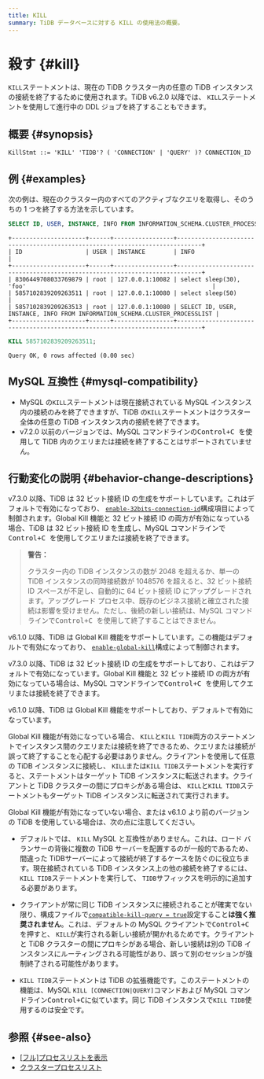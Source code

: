 ```yaml
---
title: KILL
summary: TiDB データベースに対する KILL の使用法の概要。
---
```


# 殺す {#kill}

`KILL`ステートメントは、現在の TiDB クラスター内の任意の TiDB インスタンスの接続を終了するために使用されます。TiDB v6.2.0 以降では、 `KILL`ステートメントを使用して進行中の DDL ジョブを終了することもできます。

## 概要 {#synopsis}

```ebnf+diagram
KillStmt ::= 'KILL' 'TIDB'? ( 'CONNECTION' | 'QUERY' )? CONNECTION_ID
```

## 例 {#examples}

次の例は、現在のクラスター内のすべてのアクティブなクエリを取得し、そのうちの 1 つを終了する方法を示しています。

```sql
SELECT ID, USER, INSTANCE, INFO FROM INFORMATION_SCHEMA.CLUSTER_PROCESSLIST;
```

    +---------------------+------+-----------------+-----------------------------------------------------------------------------+
    | ID                  | USER | INSTANCE        | INFO                                                                        |
    +---------------------+------+-----------------+-----------------------------------------------------------------------------+
    | 8306449708033769879 | root | 127.0.0.1:10082 | select sleep(30), 'foo'                                                     |
    | 5857102839209263511 | root | 127.0.0.1:10080 | select sleep(50)                                                            |
    | 5857102839209263513 | root | 127.0.0.1:10080 | SELECT ID, USER, INSTANCE, INFO FROM INFORMATION_SCHEMA.CLUSTER_PROCESSLIST |
    +---------------------+------+-----------------+-----------------------------------------------------------------------------+

```sql
KILL 5857102839209263511;
```

    Query OK, 0 rows affected (0.00 sec)

## MySQL 互換性 {#mysql-compatibility}

-   MySQL の`KILL`ステートメントは現在接続されている MySQL インスタンス内の接続のみを終了できますが、TiDB の`KILL`ステートメントはクラスター全体の任意の TiDB インスタンス内の接続を終了できます。
-   v7.2.0 以前のバージョンでは、MySQL コマンドラインの<kbd>Control+C を</kbd>使用して TiDB 内のクエリまたは接続を終了することはサポートされていません。

## 行動変化の説明 {#behavior-change-descriptions}

<CustomContent platform="tidb">

v7.3.0 以降、TiDB は 32 ビット接続 ID の生成をサポートしています。これはデフォルトで有効になっており、 [`enable-32bits-connection-id`](/tidb-configuration-file.md#enable-32bits-connection-id-new-in-v730)構成項目によって制御されます。Global Kill 機能と 32 ビット接続 ID の両方が有効になっている場合、TiDB は 32 ビット接続 ID を生成し、MySQL コマンドラインで<kbd>Control+C を</kbd>使用してクエリまたは接続を終了できます。

> **警告：**
>
> クラスター内の TiDB インスタンスの数が 2048 を超えるか、単一の TiDB インスタンスの同時接続数が 1048576 を超えると、32 ビット接続 ID スペースが不足し、自動的に 64 ビット接続 ID にアップグレードされます。アップグレード プロセス中、既存のビジネス接続と確立された接続は影響を受けません。ただし、後続の新しい接続は、MySQL コマンドラインで<kbd>Control+C を</kbd>使用して終了することはできません。

v6.1.0 以降、TiDB は Global Kill 機能をサポートしています。この機能はデフォルトで有効になっており、 [`enable-global-kill`](/tidb-configuration-file.md#enable-global-kill-new-in-v610)構成によって制御されます。

</CustomContent>

<CustomContent platform="tidb-cloud">

v7.3.0 以降、TiDB は 32 ビット接続 ID の生成をサポートしており、これはデフォルトで有効になっています。Global Kill 機能と 32 ビット接続 ID の両方が有効になっている場合は、MySQL コマンドラインで<kbd>Control+C を</kbd>使用してクエリまたは接続を終了できます。

v6.1.0 以降、TiDB は Global Kill 機能をサポートしており、デフォルトで有効になっています。

</CustomContent>

Global Kill 機能が有効になっている場合、 `KILL`と`KILL TIDB`両方のステートメントでインスタンス間のクエリまたは接続を終了できるため、クエリまたは接続が誤って終了することを心配する必要はありません。クライアントを使用して任意の TiDB インスタンスに接続し、 `KILL`または`KILL TIDB`ステートメントを実行すると、ステートメントはターゲット TiDB インスタンスに転送されます。クライアントと TiDB クラスターの間にプロキシがある場合は、 `KILL`と`KILL TIDB`ステートメントもターゲット TiDB インスタンスに転送されて実行されます。

Global Kill 機能が有効になっていない場合、または v6.1.0 より前のバージョンの TiDB を使用している場合は、次の点に注意してください。

-   デフォルトでは、 `KILL` MySQL と互換性がありません。これは、ロード バランサーの背後に複数の TiDB サーバーを配置するのが一般的であるため、間違った TiDBサーバーによって接続が終了するケースを防ぐのに役立ちます。現在接続されている TiDB インスタンス上の他の接続を終了するには、 `KILL TIDB`ステートメントを実行して、 `TIDB`サフィックスを明示的に追加する必要があります。

<CustomContent platform="tidb">

-   クライアントが常に同じ TiDB インスタンスに接続されることが確実でない限り、構成ファイルで[`compatible-kill-query = true`](/tidb-configuration-file.md#compatible-kill-query)設定すること**は強く推奨されません**。これは、デフォルトの MySQL クライアントで<kbd>Control+C を</kbd>押すと、 `KILL`が実行される新しい接続が開かれるためです。クライアントと TiDB クラスターの間にプロキシがある場合、新しい接続は別の TiDB インスタンスにルーティングされる可能性があり、誤って別のセッションが強制終了される可能性があります。

</CustomContent>

-   `KILL TIDB`ステートメントは TiDB の拡張機能です。このステートメントの機能は、MySQL `KILL [CONNECTION|QUERY]`コマンドおよび MySQL コマンドライン<kbd>Control+C</kbd>に似ています。同じ TiDB インスタンスで`KILL TIDB`使用するのは安全です。

## 参照 {#see-also}

-   [[フル]プロセスリストを表示](/sql-statements/sql-statement-show-processlist.md)
-   [クラスタープロセスリスト](/information-schema/information-schema-processlist.md#cluster_processlist)
